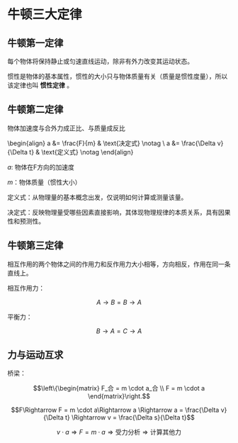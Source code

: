 # 牛顿三大定律

## 牛顿第一定律

每个物体将保持静止或匀速直线运动，除非有外力改变其运动状态。

惯性是物体的基本属性，惯性的大小只与物体质量有关（质量是惯性度量），所以该定律也叫 **惯性定律** 。

## 牛顿第二定律

物体加速度与合外力成正比、与质量成反比

\begin{align}
a &= \frac{F}{m} & \text{决定式} \notag \\
a &= \frac{\Delta v}{\Delta t} & \text{定义式} \notag
\end{align}

$a$: 物体在F方向的加速度

$m$：物体质量（惯性大小）

定义式：从物理量的基本概念出发，仅说明如何计算或测量该量。‌‌

决定式：反映物理量受哪些因素直接影响，其体现物理规律的本质关系，具有因果性和预测性。

## 牛顿第三定律

相互作用的两个物体之间的作用力和反作用力大小相等，方向相反，作用在同一条直线上。

相互作用力：

$$A \rightarrow B = B \rightarrow A$$

平衡力：

$$B \rightarrow A = C \rightarrow A$$

## 力与运动互求

桥梁：

$$\left\{\begin{matrix}
F_合 = m \cdot a_合 \\
F = m \cdot a
\end{matrix}\right.$$

$$F\Rightarrow F = m \cdot a\Rightarrow a \Rightarrow a = \frac{\Delta v}{\Delta t} \Rightarrow v = \frac{\Delta s}{\Delta t}$$

$$v \cdot a \Rightarrow F = m \cdot a \Rightarrow \text{受力分析} \Rightarrow \text{计算其他力}$$
